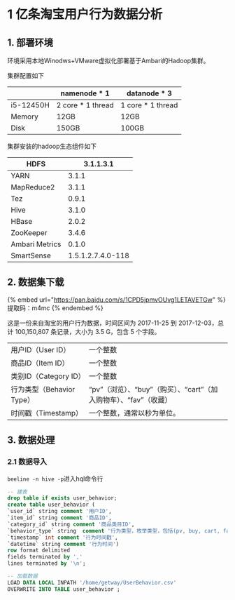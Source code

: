 # 1 亿条淘宝用户行为数据分析

## 1. 部署环境

环境采用本地Winodws+VMware虚拟化部署基于Ambari的Hadoop集群。

集群配置如下

|           | namenode \* 1      | datanode \* 3      |
| --------- | ------------------ | ------------------ |
| i5-12450H | 2 core \* 1 thread | 1 core \* 1 thread |
| Memory    | 12GB               | 12GB               |
| Disk      | 150GB              | 100GB              |

集群安装的hadoop生态组件如下

| HDFS           | 3.1.1.3.1         |
| -------------- | ----------------- |
| YARN           | 3.1.1             |
| MapReduce2     | 3.1.1             |
| Tez            | 0.9.1             |
| Hive           | 3.1.0             |
| HBase          | 2.0.2             |
| ZooKeeper      | 3.4.6             |
| Ambari Metrics | 0.1.0             |
| SmartSense     | 1.5.1.2.7.4.0-118 |

## 2. 数据集下载

{% embed url="https://pan.baidu.com/s/1CPD5jpmvOUvg1LETAVETGw" %}
提取码：m4mc
{% endembed %}

这是一份来自淘宝的用户行为数据，时间区间为 2017-11-25 到 2017-12-03，总计 100,150,807 条记录，大小为 3.5 G，包含 5 个字段。

|                     |                                            |
| ------------------- | ------------------------------------------ |
| 用户ID（User ID）       | 一个整数                                       |
| 商品ID（Item ID）       | 一个整数                                       |
| 类别ID（Category ID）   | 一个整数                                       |
| 行为类型（Behavior Type） | “pv”（浏览）、“buy”（购买）、“cart”（加入购物车）、“fav”（收藏） |
| 时间戳（Timestamp）      | 一个整数，通常以秒为单位。                              |

## 3. 数据处理

### 2.1 数据导入

`beeline -n hive -p`进入hql命令行

```sql
-- 建表
drop table if exists user_behavior;
create table user_behavior (
`user_id` string comment '用户ID',
`item_id` string comment '商品ID',
`category_id` string comment '商品类目ID',
`behavior_type` string  comment '行为类型，枚举类型，包括(pv, buy, cart, fav)',
`timestamp` int comment '行为时间戳',
`datetime` string comment '行为时间')
row format delimited
fields terminated by ','
lines terminated by '\n';

-- 加载数据
LOAD DATA LOCAL INPATH '/home/getway/UserBehavior.csv'
OVERWRITE INTO TABLE user_behavior ;
```
